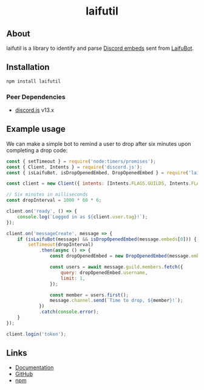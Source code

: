 <h1 align="center">laifutil</h1>

## About
laifutil is a library to identify and parse [Discord embeds](https://discord.js.org/#/docs/discord.js/13.8.0/class/MessageEmbed) sent from [LaifuBot](https://laifubot.fandom.com/wiki/Laifubot_Wiki).

## Installation
```sh
npm install laifutil
```

### Peer Dependencies
- [discord.js](https://discord.js.org/#/) v13.x

## Example usage

We can make a simple bot to remind a user to drop after six minutes upon completing a drop code:

```js
const { setTimeout } = require('node:timers/promises');
const { Client, Intents } = require('discord.js');
const { isLaifuBot, isDropOpenedEmbed, DropOpenedEmbed } = require('laifutil');

const client = new Client({ intents: [Intents.FLAGS.GUILDS, Intents.FLAGS.GUILD_MESSAGES] });

// Six minutes in milliseconds
const dropInterval = 1000 * 60 * 6;

client.on('ready', () => {
    console.log(`Logged in as ${client.user.tag}!`);
});

client.on('messageCreate', message => {
    if (isLaifuBot(message) && isDropOpenedEmbed(message.embeds[0])) {
        setTimeout(dropInterval)
            .then(async () => {
                const dropOpenedEmbed = new DropOpenedEmbed(message.embeds[0]);

                const users = await message.guild.members.fetch({
                    query: dropOpenedEmbed.username,
                    limit: 1,
                });

                const member = users.first();
                message.channel.send(`Time to drop, ${member}!`);
            })
            .catch(console.error);
    }
});

client.login('token');
```

## Links
- [Documentation](https://minidomo.github.io/laifutil/)
- [GitHub](https://github.com/minidomo/laifutil)
- [npm](https://www.npmjs.com/package/laifutil)
